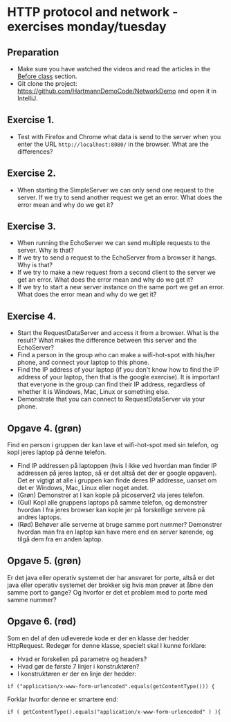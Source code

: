 # HTTP protocol and network - exercises monday/tuesday

## Preparation
- Make sure you have watched the videos and read the articles in the [Before class](README.md#before-class) section.
- Git clone the project: https://github.com/HartmannDemoCode/NetworkDemo and open it in IntelliJ.

## Exercise 1.

- Test with Firefox and Chrome what data is send to the server when you enter the URL `http://localhost:8080/` in the browser. What are the differences?

## Exercise 2.

- When starting the SimpleServer we can only send one request to the server. If we try to send another request we get an error. What does the error mean and why do we get it?

## Exercise 3.

- When running the EchoServer we can send multiple requests to the server. Why is that?
- If we try to send a request to the EchoServer from a browser it hangs. Why is that?
- If we try to make a new request from a second client to the server we get an error. What does the error mean and why do we get it?
- If we try to start a new server instance on the same port we get an error. What does the error mean and why do we get it?

## Exercise 4.

- Start the RequestDataServer and access it from a browser. What is the result? What makes the difference between this server and the EchoServer?
- Find a person in the group who can make a wifi-hot-spot with his/her phone, and connect your laptop to this phone.
- Find the IP address of your laptop (if you don't know how to find the IP address of your laptop, then that is the google exercise). It is important that everyone in the group can find their IP address, regardless of whether it is Windows, Mac, Linux or something else.
- Demonstrate that you can connect to RequestDataServer via your phone.

## Opgave 4. (grøn)

Find en person i gruppen der kan lave et wifi-hot-spot med sin telefon, og kopl jeres laptop på denne telefon.

- Find IP addressen på laptoppen (hvis I ikke ved hvordan man finder IP addressen på jeres laptop, så er det altså det der er google opgaven). Det er vigtigt at alle i gruppen kan finde deres IP addresse, uanset om det er Windows, Mac, Linux eller noget andet.
- (Grøn) Demonstrer at I kan kople på picoserver2 via jeres telefon.
- (Gul) Kopl alle gruppens laptops på samme telefon, og demonstrer hvordan I fra jeres browser kan kople jer på forskellige servere på andres laptops.
- (Rød) Behøver alle serverne at bruge samme port nummer? Demonstrer hvordan man fra en laptop kan have mere end en server kørende, og tilgå dem fra en anden laptop.

## Opgave 5. (grøn)

Er det java eller operativ systemet der har ansvaret for porte, altså er det java eller operativ systemet der brokker sig hvis man prøver at åbne den samme port to gange? Og hvorfor er det et problem med to porte med samme nummer?

## Opgave 6. (rød)

Som en del af den udleverede kode er der en klasse der hedder HttpRequest. Redegør for denne klasse, specielt skal I kunne forklare:

- Hvad er forskellen på parametre og headers?
- Hvad gør de første 7 linjer i konstruktøren?
- I konstruktøren er der en linje der hedder:

`if ("application/x-www-form-urlencoded".equals(getContentType())) {`

Forklar hvorfor denne er smartere end:

`if ( getContentType().equals("application/x-www-form-urlencoded" ) ){`
